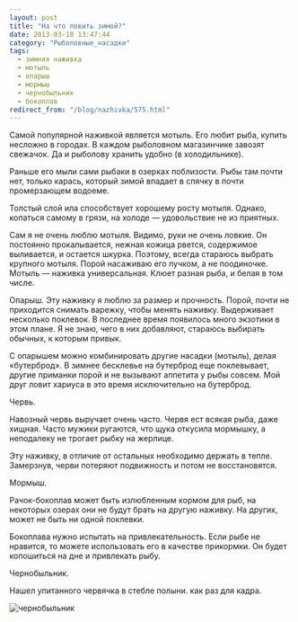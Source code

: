 ```yaml
---
layout: post
title: "На что ловить зимой?"
date: 2013-03-10 13:47:44
category: "Рыболовные_насадки"
tags:
  - зимняя наживка
  - мотыль
  - опарыш
  - мормыш
  - чернобыльник
  - бокоплав
redirect_from: "/blog/nazhivka/575.html"
---
```

Самой популярной наживкой является мотыль. Его любит рыба, купить
несложно в городах. В каждом рыболовном магазинчике завозят свежачок. Да
и рыболову хранить удобно (в холодильнике).

Раньше его мыли сами рыбаки в озерках поблизости. Рыбы там почти нет,
только карась, который зимой впадает в спячку в почти промерзающем
водоеме.

Толстый слой ила способствует хорошему росту мотыля. Однако, копаться
самому в грязи, на холоде — удовольствие не из приятных.

Сам я не очень люблю мотыля. Видимо, руки не очень ловкие. Он постоянно
прокалывается, нежная кожица рвется, содержимое выливается, и остается
шкурка. Поэтому, всегда стараюсь выбрать крупного мотыля. Порой
насаживаю его пучком, а не поодиночке. Мотыль — наживка универсальная.
Клюет разная рыба, и белая в том числе.

Опарыш. Эту наживку я люблю за размер и прочность. Порой, почти не
приходится снимать варежку, чтобы менять наживку. Выдерживает несколько
поклевок. В последнее время появилось много экзотики в этом плане. Я не
знаю, чего в них добавляют, стараюсь выбирать обычных, к которым привык.

С опарышем можно комбинировать другие насадки (мотыль), делая
«бутерброд». В зимнее бесклевье на бутерброд еще поклевывает, другие
приманки порой и не вызывают аппетита у рыбы совсем. Мой друг ловит
хариуса в это время исключительно на бутерброд.

Червь.

Навозный червь выручает очень часто. Червя ест всякая рыба, даже хищная.
Часто мужики ругаются, что щука откусила мормышку, а неподалеку не
трогает рыбку на жерлице.

Эту наживку, в отличие от остальных необходимо держать в тепле.
Замерзнув, черви потеряют подвижность и потом не восстановятся.

Мормыш.

Рачок-бокоплав может быть излюбленным кормом для рыб, на некоторых
озерах они не будут брать на другую наживку. На других, может не быть ни
одной поклевки.

Бокоплава нужно испытать на привлекательность. Если рыбе не нравится, то
можете использовать его в качестве прикормки. Он будет копошиться на дне
и привлекать рыбу.

Чернобыльник.

Нашел упитанного червячка в стебле полыни. как раз для кадра.

![чернобыльник](http://fishingguru.ru/uploads/images/00/00/01/2013/04/21/33daa0.jpg)
